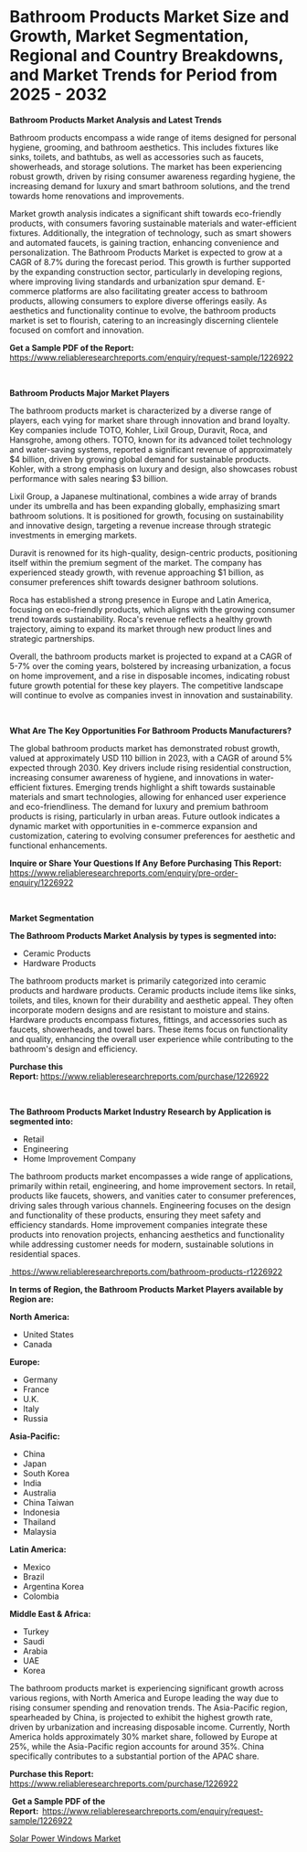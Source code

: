 <p><h1>Bathroom Products Market Size and Growth, Market Segmentation, Regional and Country Breakdowns, and Market Trends for Period from 2025 -  2032</h1></p><p><strong>Bathroom Products Market Analysis and Latest Trends</strong></p>
<p><p>Bathroom products encompass a wide range of items designed for personal hygiene, grooming, and bathroom aesthetics. This includes fixtures like sinks, toilets, and bathtubs, as well as accessories such as faucets, showerheads, and storage solutions. The market has been experiencing robust growth, driven by rising consumer awareness regarding hygiene, the increasing demand for luxury and smart bathroom solutions, and the trend towards home renovations and improvements.</p><p>Market growth analysis indicates a significant shift towards eco-friendly products, with consumers favoring sustainable materials and water-efficient fixtures. Additionally, the integration of technology, such as smart showers and automated faucets, is gaining traction, enhancing convenience and personalization. The Bathroom Products Market is expected to grow at a CAGR of 8.7% during the forecast period. This growth is further supported by the expanding construction sector, particularly in developing regions, where improving living standards and urbanization spur demand. E-commerce platforms are also facilitating greater access to bathroom products, allowing consumers to explore diverse offerings easily. As aesthetics and functionality continue to evolve, the bathroom products market is set to flourish, catering to an increasingly discerning clientele focused on comfort and innovation.</p></p>
<p><strong>Get a Sample PDF of the Report:&nbsp;</strong> <a href="https://www.reliableresearchreports.com/enquiry/request-sample/1226922?utm_campaign=2119&utm_medium=2&utm_source=Github&utm_content=ia&utm_term=07022025&utm_id=bathroom-products">https://www.reliableresearchreports.com/enquiry/request-sample/1226922</a></p>
<p>&nbsp;</p>
<p><strong>Bathroom Products Major Market Players</strong></p>
<p><p>The bathroom products market is characterized by a diverse range of players, each vying for market share through innovation and brand loyalty. Key companies include TOTO, Kohler, Lixil Group, Duravit, Roca, and Hansgrohe, among others. TOTO, known for its advanced toilet technology and water-saving systems, reported a significant revenue of approximately $4 billion, driven by growing global demand for sustainable products. Kohler, with a strong emphasis on luxury and design, also showcases robust performance with sales nearing $3 billion.</p><p>Lixil Group, a Japanese multinational, combines a wide array of brands under its umbrella and has been expanding globally, emphasizing smart bathroom solutions. It is positioned for growth, focusing on sustainability and innovative design, targeting a revenue increase through strategic investments in emerging markets.</p><p>Duravit is renowned for its high-quality, design-centric products, positioning itself within the premium segment of the market. The company has experienced steady growth, with revenue approaching $1 billion, as consumer preferences shift towards designer bathroom solutions.</p><p>Roca has established a strong presence in Europe and Latin America, focusing on eco-friendly products, which aligns with the growing consumer trend towards sustainability. Roca's revenue reflects a healthy growth trajectory, aiming to expand its market through new product lines and strategic partnerships.</p><p>Overall, the bathroom products market is projected to expand at a CAGR of 5-7% over the coming years, bolstered by increasing urbanization, a focus on home improvement, and a rise in disposable incomes, indicating robust future growth potential for these key players. The competitive landscape will continue to evolve as companies invest in innovation and sustainability.</p></p>
<p>&nbsp;</p>
<p><strong>What Are The Key Opportunities For Bathroom Products Manufacturers?</strong></p>
<p><p>The global bathroom products market has demonstrated robust growth, valued at approximately USD 110 billion in 2023, with a CAGR of around 5% expected through 2030. Key drivers include rising residential construction, increasing consumer awareness of hygiene, and innovations in water-efficient fixtures. Emerging trends highlight a shift towards sustainable materials and smart technologies, allowing for enhanced user experience and eco-friendliness. The demand for luxury and premium bathroom products is rising, particularly in urban areas. Future outlook indicates a dynamic market with opportunities in e-commerce expansion and customization, catering to evolving consumer preferences for aesthetic and functional enhancements.</p></p>
<p><strong>Inquire or Share Your Questions If Any Before Purchasing This Report:</strong> <a href="https://www.reliableresearchreports.com/enquiry/pre-order-enquiry/1226922?utm_campaign=2119&utm_medium=2&utm_source=Github&utm_content=ia&utm_term=07022025&utm_id=bathroom-products">https://www.reliableresearchreports.com/enquiry/pre-order-enquiry/1226922</a></p>
<p>&nbsp;</p>
<p><strong>Market Segmentation</strong></p>
<p><strong>The Bathroom Products Market Analysis by types is segmented into:</strong></p>
<p><ul><li>Ceramic Products</li><li>Hardware Products</li></ul></p>
<p><p>The bathroom products market is primarily categorized into ceramic products and hardware products. Ceramic products include items like sinks, toilets, and tiles, known for their durability and aesthetic appeal. They often incorporate modern designs and are resistant to moisture and stains. Hardware products encompass fixtures, fittings, and accessories such as faucets, showerheads, and towel bars. These items focus on functionality and quality, enhancing the overall user experience while contributing to the bathroom's design and efficiency.</p></p>
<p><strong>Purchase this Report:&nbsp;</strong><a href="https://www.reliableresearchreports.com/purchase/1226922?utm_campaign=2119&utm_medium=2&utm_source=Github&utm_content=ia&utm_term=07022025&utm_id=bathroom-products">https://www.reliableresearchreports.com/purchase/1226922</a></p>
<p>&nbsp;</p>
<p><strong>The Bathroom Products Market Industry Research by Application is segmented into:</strong></p>
<p><ul><li>Retail</li><li>Engineering</li><li>Home Improvement Company</li></ul></p>
<p><p>The bathroom products market encompasses a wide range of applications, primarily within retail, engineering, and home improvement sectors. In retail, products like faucets, showers, and vanities cater to consumer preferences, driving sales through various channels. Engineering focuses on the design and functionality of these products, ensuring they meet safety and efficiency standards. Home improvement companies integrate these products into renovation projects, enhancing aesthetics and functionality while addressing customer needs for modern, sustainable solutions in residential spaces.</p></p>
<p><a href="https://www.reliableresearchreports.com/bathroom-products-r1226922?utm_campaign=2119&utm_medium=2&utm_source=Github&utm_content=ia&utm_term=07022025&utm_id=bathroom-products">&nbsp;https://www.reliableresearchreports.com/bathroom-products-r1226922</a></p>
<p><strong>In terms of Region, the Bathroom Products Market Players available by Region are:</strong></p>
<p>
    <p> <strong> North America: </strong>
        <ul>
            <li>United States</li>
            <li>Canada</li>
        </ul>
        </p> 
    <p> <strong> Europe: </strong>
        <ul>
            <li>Germany</li>
            <li>France</li>
            <li>U.K.</li>
            <li>Italy</li>
            <li>Russia</li>
        </ul>
        </p> 
    <p> <strong> Asia-Pacific: </strong>
        <ul>
            <li>China</li>
            <li>Japan</li>
            <li>South Korea</li>
            <li>India</li>
            <li>Australia</li>
            <li>China Taiwan</li>
            <li>Indonesia</li>
            <li>Thailand</li>
            <li>Malaysia</li>
        </ul>
        </p> 
    <p> <strong> Latin America: </strong>
        <ul>
            <li>Mexico</li>
            <li>Brazil</li>
            <li>Argentina Korea</li>
            <li>Colombia</li>
        </ul>
        </p> 
    <p> <strong> Middle East & Africa: </strong>
        <ul>
            <li>Turkey</li>
            <li>Saudi</li>
            <li>Arabia</li>
            <li>UAE</li>
            <li>Korea</li>
        </ul>
    </p>
    </p>
<p><p>The bathroom products market is experiencing significant growth across various regions, with North America and Europe leading the way due to rising consumer spending and renovation trends. The Asia-Pacific region, spearheaded by China, is projected to exhibit the highest growth rate, driven by urbanization and increasing disposable income. Currently, North America holds approximately 30% market share, followed by Europe at 25%, while the Asia-Pacific region accounts for around 35%. China specifically contributes to a substantial portion of the APAC share.</p></p>
<p><strong>Purchase this Report: </strong><a href="https://www.reliableresearchreports.com/purchase/1226922?utm_campaign=2119&utm_medium=2&utm_source=Github&utm_content=ia&utm_term=07022025&utm_id=bathroom-products">https://www.reliableresearchreports.com/purchase/1226922</a></p>
<p>&nbsp;<strong>Get a Sample PDF of the Report:&nbsp;&nbsp;</strong><a href="https://www.reliableresearchreports.com/enquiry/request-sample/1226922?utm_campaign=2119&utm_medium=2&utm_source=Github&utm_content=ia&utm_term=07022025&utm_id=bathroom-products">https://www.reliableresearchreports.com/enquiry/request-sample/1226922</a></p>
<p><strong></strong></p>
<p><p><a href="https://github.com/NarcisoFerry/Market-Research-Report-List-1/blob/main/solar-power-windows-market.md?utm_campaign=2119&utm_medium=2&utm_source=Github&utm_content=ia&utm_term=07022025&utm_id=bathroom-products">Solar Power Windows Market</a></p></p>
